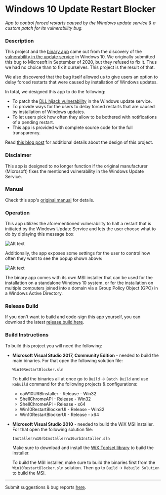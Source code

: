 # Windows 10 Update Restart Blocker

*App to control forced restarts caused by the Windows update service & a custom patch for its vulnerability bug.*

### Description

This project and the [binary app](https://dennisbabkin.com/w10urb/) came out from the discovery of the [vulnerability in the update service](https://dennisbabkin.com/blog/?t=pwning-windows-updates-dll-hijacking-through-orphaned-dll) in Windows 10. We originally submitted this bug to Microsoft in September of 2020, but they refused to fix it. Thus we had no choice than to fix it ourselves. This project is the result of that.

We also discovered that the bug itself allowed us to give users an option to delay forced restarts that were caused by installation of Windows updates.

In total, we designed this app to do the following:

- To patch the [DLL hijack vulnerability](https://dennisbabkin.com/blog/?t=pwning-windows-updates-dll-hijacking-through-orphaned-dll) in the Windows update service.
- To provide ways for the users to delay forced restarts that are caused by installation of Windows updates.
- To let users pick how often they allow to be bothered with notifications of a pending restart.
- This app is provided with complete source code for the full transparency.

Read [this blog post](https://dennisbabkin.com/blog/?t=patching-bugs-windows-update-service-dll-hijack-patch) for additional details about the design of this project.

### Disclaimer

This app is designed to no longer function if the original manufacturer (Microsoft) fixes the mentioned vulnerability in the Windows Update Service.

### Manual

Check this app's [original manual](https://dennisbabkin.com/php/docs.php?what=w10urb) for details.

### Operation

This app utilizes the aforementioned vulnerability to halt a restart that is initiated by the Windows Update Service and lets the user choose what to do by diplaying this message box:

![Alt text](https://dennisbabkin.com/php/images/w10urb_rbt_atmpt.png "Reboot Attempt - Windows 10 Update Restart Blocker")

Additionally, the app exposes some settings for the user to control how often they want to see the popup shown above:

![Alt text](https://dennisbabkin.com/php/images/w10urb_sttgs.png "Windows 10 Update Restart Blocker - Settings window")

The binary app comes with its own MSI installer that can be used for the installation on a standalone Windows 10 system, or for the installation on multiple computers joined into a domain via a Group Policy Object (GPO) in a Windows Active Directory.

### Release Build

If you don't want to build and code-sign this app yourself, you can download the latest [release build here](https://dennisbabkin.com/w10urb/).

### Build Instructions

To build this project you will need the following:

- **Microsoft Visual Studio 2017, Community Edition** - needed to build the main binaries. For that open the following solution file:

  `Win10RestartBlocker.sln`
  
  To build the binaries all at once go to `Build` -> `Batch Build` and use `Rebuild` command for the following projects & configurations:
  
  - caW10URBInstaller - Release - Win32
  - ShellChromeAPI - Release - Win32
  - ShellChromeAPI - Release - x64
  - Win10RestartBlockerUI - Release - Win32
  - Win10RestartBlockerUI - Release - x64
  
- **Microsoft Visual Studio 2010** - needed to build the WiX MSI installer. For that open the following solution file:

  `Installer/w10rbInstaller/w10urbInstaller.sln`

  Make sure to download and install the [WiX Toolset library](https://wixtoolset.org/) to build the installer.
  
  To build the MSI installer, make sure to build the binaries first from the `Win10RestartBlocker.sln` solution. Then go to `Build` -> `Rebuild Solution` to build the MSI.
  



--------------

Submit suggestions & bug reports [here](https://www.dennisbabkin.com/sfb/?what=bug&name=Windows+10+Update+Restart+Blocker&ver=Github).
